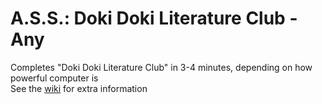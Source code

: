 # A.S.S.: Doki Doki Literature Club - Any  
Completes "Doki Doki Literature Club" in 3-4 minutes, depending on how powerful computer is  
See the [wiki](https://github.com/Duckuk/ASS_Doki-Doki-Literature-Club-Any/wiki) for extra information
